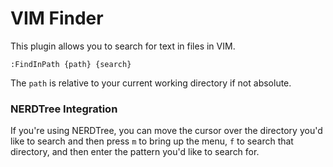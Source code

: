 # VIM Finder

This plugin allows you to search for text in files in VIM.

```
:FindInPath {path} {search}
```

The `path` is relative to your current working directory if not absolute.

### NERDTree Integration

If you're using NERDTree, you can move the cursor over the directory you'd like to search and then press `m`
to bring up the menu, `f` to search that directory, and then enter the pattern you'd like to search for.
